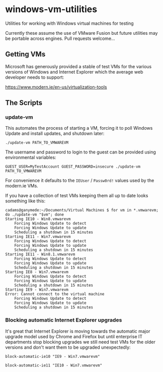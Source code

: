 # windows-vm-utilities

Utilities for working with Windows virtual machines for testing

Currently these assume the use of VMware Fusion but future utilities may be portable across engines. Pull
requests welcome…

## Getting VMs

Microsoft has generously provided a stable of test VMs for the various versions of Windows and
Internet Explorer which the average web developer needs to support:

https://www.modern.ie/en-us/virtualization-tools

## The Scripts

### update-vm

This automates the process of starting a VM, forcing it to poll Windows Update and install updates, and
shutdown later:

```./update-vm PATH_TO_VMWAREVM```

The username and password to login to the guest can be provided using environmental variables:

```GUEST_USER=MyTestAccount GUEST_PASSWORD=insecure ./update-vm PATH_TO_VMWAREVM```

For convenience it defaults to the `IEUser` / `Passw0rd!` values used by the modern.ie VMs.

If you have a collection of test VMs keeping them all up to date looks something like this:

```
cadams@ganymede:~/Documents/Virtual Machines $ for vm in *.vmwarevm; do ./update-vm "$vm"; done
Starting IE10 - Win8.vmwarevm
	Forcing Windows Update to detect
	Forcing Windows Update to update
	Scheduling a shutdown in 15 minutes
Starting IE11 - Win7.vmwarevm
	Forcing Windows Update to detect
	Forcing Windows Update to update
	Scheduling a shutdown in 15 minutes
Starting IE11 - Win8.1.vmwarevm
	Forcing Windows Update to detect
	Forcing Windows Update to update
	Scheduling a shutdown in 15 minutes
Starting IE8 - Win7.vmwarevm
	Forcing Windows Update to detect
	Forcing Windows Update to update
	Scheduling a shutdown in 15 minutes
Starting IE9 - Win7.vmwarevm
Error: Cannot connect to the virtual machine
	Forcing Windows Update to detect
	Forcing Windows Update to update
	Scheduling a shutdown in 15 minutes
```

### Blocking automatic Internet Explorer upgrades

It's great that Internet Explorer is moving towards the automatic major upgrade model used by Chrome and
Firefox but until enterprise IT departments stop blocking upgrades we still need test VMs for the older
versions and don't want them to be upgraded unexpectedly:

```block-automatic-ie10 "IE9 - Win7.vmwarevm"```

```block-automatic-ie11 "IE10 - Win7.vmwarevm"```

